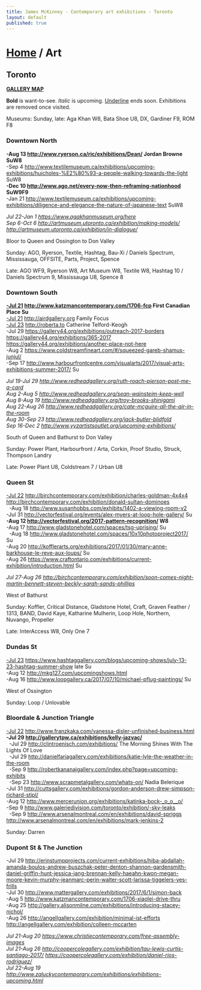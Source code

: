 ```yaml
---
title: James McKinney - Contemporary art exhibitions - Toronto
layout: default
published: true
---
```


# [Home](/) / Art

## Toronto

**[GALLERY MAP](https://www.google.com/maps/d/u/0/edit?mid=1sMiga7vQsqWdqEVQCqHsxjX2jeU)**

<span class="glyphicon glyphicon-info-sign" aria-hidden="true"></span> <strong>Bold</strong> is want-to-see. <em>Italic</em> is upcoming. <u>Underline</u> ends soon. Exhibitions are removed once visited.

<span class="glyphicon glyphicon-time" aria-hidden="true"></span> Museums: Sunday, late: Aga Khan W8, Bata Shoe U8, DX, Gardiner F9, ROM F8

### Downtown North

**-Aug 13 <http://www.ryerson.ca/ric/exhibitions/Dean/> Jordan Browne SuW8**  
-Sep 4 <http://www.textilemuseum.ca/exhibitions/upcoming-exhibitions/huicholes-%E2%80%93-a-people-walking-towards-the-light> SuW8  
**-Dec 10 <http://www.ago.net/every-now-then-reframing-nationhood> SuW9F9**  
-Jan 21 <http://www.textilemuseum.ca/exhibitions/upcoming-exhibitions/diligence-and-elegance-the-nature-of-japanese-text> SuW8  

_Jul 22-Jan 1 <https://www.agakhanmuseum.org/here>_  
_Sep 6-Oct 6 <http://artmuseum.utoronto.ca/exhibition/making-models/> <http://artmuseum.utoronto.ca/exhibition/in-dialogue/>_  

<span class="glyphicon glyphicon-info-sign" aria-hidden="true"></span> Bloor to Queen and Ossington to Don Valley

<span class="glyphicon glyphicon-time" aria-hidden="true"></span> Sunday: AGO, Ryerson, Textile, Hashtag, Bau-Xi / Daniels Spectrum, Mississauga, OFFSITE, Parts, Project, Spence

<span class="glyphicon glyphicon-time" aria-hidden="true"></span> Late: AGO WF9, Ryerson W8, Art Museum W8, Textile W8, Hashtag 10 / Daniels Spectrum 9, Mississauga U8, Spence 8

### Downtown South

**<u>-Jul 21</u> <http://www.katzmancontemporary.com/1706-fcp> First Canadian Place Su**  
<u>-Jul 21</u> <http://airdgallery.org> Family Focus  
<u>-Jul 23</u> <http://roberta.to> Catherine Telford-Keogh  
-Jul 29 <https://gallery44.org/exhibitions/outreach-2017-borders> <https://gallery44.org/exhibitions/365-2017> <https://gallery44.org/exhibitions/another-place-not-here>  
-Aug 2 <https://www.coldstreamfineart.com/#/squeezed-gareb-shamus-junjul/>  
-Sep 17 <http://www.harbourfrontcentre.com/visualarts/2017/visual-arts-exhibitions-summer-2017/> Su  

_Jul 19-Jul 29 <http://www.redheadgallery.org/ruth-roach-pierson-post-me-a-card>_  
_Aug 2-Aug 5 <http://www.redheadgallery.org/sean-wainsteim-keep-well>_  
_Aug 8-Aug 19 <http://www.redheadgallery.org/troy-brooks-shinigami>_  
_Aug 22-Aug 26 <http://www.redheadgallery.org/cate-mcguire-all-the-air-in-the-room>_  
_Aug 30-Sep 23 <http://www.redheadgallery.org/jack-butler-blidfold>_  
_Sep 16-Dec 2 <http://www.yyzartistsoutlet.org/upcoming-exhibitions/>_  

<span class="glyphicon glyphicon-info-sign" aria-hidden="true"></span> South of Queen and Bathurst to Don Valley

<span class="glyphicon glyphicon-time" aria-hidden="true"></span> Sunday: Power Plant, Harbourfront / Arta, Corkin, Proof Studio, Struck, Thompson Landry

<span class="glyphicon glyphicon-time" aria-hidden="true"></span> Late: Power Plant U8, Coldstream 7 / Urban U8

### Queen St

<u>-Jul 22</u> <http://birchcontemporary.com/exhibition/charles-goldman-4x4x4> <http://birchcontemporary.com/exhibition/donald-sultan-dominoes>  
  -Aug 18 <http://www.susanhobbs.com/exhibits/1402-a-viewing-room-v2>  
-Jul 31 <http://vectorfestival.org/events/alex-myers-at-loop-hole-gallery/> Su  
**-Aug 12 <http://vectorfestival.org/2017-pattern-recognition/> W8**  
-Aug 17 <http://www.gladstonehotel.com/spaces/tsg-uprising/> Su  
  -Aug 18 <http://www.gladstonehotel.com/spaces/10x10photoproject2017/> Su  
-Aug 20 <http://kofflerarts.org/exhibitions/2017/01/30/mary-anne-barkhouse-le-reve-aux-loups/> Su  
-Aug 26 <https://www.craftontario.com/exhibitions/current-exhibition/introduction.html> Su  

_Jul 27-Aug 26 <http://birchcontemporary.com/exhibition/soon-comes-night-martin-bennett-steven-beckly-sarah-sands-phillips>_  

<span class="glyphicon glyphicon-info-sign" aria-hidden="true"></span> West of Bathurst

<span class="glyphicon glyphicon-time" aria-hidden="true"></span> Sunday: Koffler, Critical Distance, Gladstone Hotel, Craft, Graven Feather / 1313, BAND, David Kaye, Katharine Mulherin, Loop Hole, Northern, Nuvango, Propeller

<span class="glyphicon glyphicon-time" aria-hidden="true"></span> Late: InterAccess W8, Only One 7

### Dundas St

<u>-Jul 23</u> <https://www.hashtaggallery.com/blogs/upcoming-shows/july-13-23-hashtag-summer-show> late Su  
-Aug 12 <http://mkg127.com/upcomingshows.html>  
-Aug 16 <http://www.loopgallery.ca/2017/07/10/michael-pflug-paintings/> Su  

<span class="glyphicon glyphicon-info-sign" aria-hidden="true"></span> West of Ossington

<span class="glyphicon glyphicon-time" aria-hidden="true"></span> Sunday: Loop / Unlovable

### Bloordale & Junction Triangle

<u>-Jul 22</u> <http://www.franzkaka.com/vanessa-disler-unfinished-business.html>  
**-Jul 29 <http://gallerytpw.ca/exhibitions/kelly-jazvac/>**  
  -Jul 29 <http://clintroenisch.com/exhibitions/> The Morning Shines With The Lights Of Love  
  -Jul 29 <http://danielfariagallery.com/exhibitions/katie-lyle-the-weather-in-the-room>  
  -Sep 9 <http://robertkananajgallery.com/index.php?page=upcoming-exhibits>  
  -Sep 23 <http://www.scrapmetalgallery.com/whats-on/> Nadia Belerique  
-Jul 31 <http://cuttsgallery.com/exhibitions/gordon-anderson-drew-simpson-richard-stipl/>  
-Aug 12 <http://www.mercerunion.org/exhibitions/katinka-bock-_o_o__o/>  
-Sep 9 <http://www.galeriedivision.com/toronto/exhibition/-sky-leaks>  
  -Sep 9 <http://www.arsenalmontreal.com/en/exhibitions/david-spriggs> <http://www.arsenalmontreal.com/en/exhibitions/mark-jenkins-2>  

<span class="glyphicon glyphicon-time" aria-hidden="true"></span> Sunday: Darren

### Dupont St & The Junction

-Jul 29 <http://erinstumpprojects.com/current-exhibitions/hiba-abdallah-amanda-boulos-andrew-buszchak-peter-denton-shannon-gardensmith-daniel-griffin-hunt-jessica-jang-brennan-kelly-haeahn-kwon-megan-moore-kevin-murphy-jeanmarc-perin-walter-scott-larissa-tiggelers-yes-frills>  
-Jul 30 <http://www.mattergallery.com/exhibitions/2017/6/1/simon-back>  
-Aug 5 <http://www.katzmancontemporary.com/1706-xiaolei-drive-thru>  
-Aug 25 <http://gallery.alisonmilne.com/exhibitions/introducing-stacey-nichol/>  
-Aug 26 <http://angellgallery.com/exhibition/minimal-ist-efforts> <http://angellgallery.com/exhibition/colleen-mccarten>  

_Jul 21-Aug 20 <https://www.christiecontemporary.com/free-assembly-images>_  
_Jul 21-Aug 26 <http://coopercolegallery.com/exhibition/tau-lewis-curtis-santiago-2017/> <https://coopercolegallery.com/exhibition/daniel-rios-rodriguez/>_  
_Jul 22-Aug 19 <http://www.zaluckycontemporary.com/exhibitions/exhibitions-upcoming.html>_  
